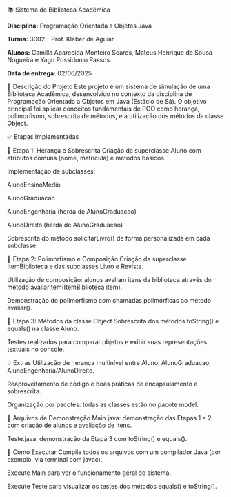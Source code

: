📚 Sistema de Biblioteca Acadêmica

**Disciplina:** Programação Orientada a Objetos Java

**Turma:** 3002 – Prof. Kleber de Aguiar

**Alunos:** Camilla Aparecida Monteiro Soares, Mateus Henrique de Sousa Nogueira e Yago Possidonio Passos.

**Data de entrega:** 02/06/2025

📌 Descrição do Projeto
Este projeto é um sistema de simulação de uma Biblioteca Acadêmica, desenvolvido no contexto da disciplina de Programação Orientada a Objetos em Java (Estácio de Sá). O objetivo principal foi aplicar conceitos fundamentais de POO como herança, polimorfismo, sobrescrita de métodos, e a utilização dos métodos da classe Object.

✅ Etapas Implementadas

🧬 Etapa 1: Herança e Sobrescrita
Criação da superclasse Aluno com atributos comuns (nome, matrícula) e métodos básicos.

Implementação de subclasses:

AlunoEnsinoMedio

AlunoGraduacao

AlunoEngenharia (herda de AlunoGraduacao)

AlunoDireito (herda de AlunoGraduacao)

Sobrescrita do método solicitarLivro() de forma personalizada em cada subclasse.

🔄 Etapa 2: Polimorfismo e Composição
Criação da superclasse ItemBiblioteca e das subclasses Livro e Revista.

Utilização de composição: alunos avaliam itens da biblioteca através do método avaliarItem(ItemBiblioteca item).

Demonstração do polimorfismo com chamadas polimórficas ao método avaliar().

🧠 Etapa 3: Métodos da classe Object
Sobrescrita dos métodos toString() e equals() na classe Aluno.

Testes realizados para comparar objetos e exibir suas representações textuais no console.

💡 Extras
Utilização de herança multinível entre Aluno, AlunoGraduacao, AlunoEngenharia/AlunoDireito.

Reaproveitamento de código e boas práticas de encapsulamento e sobrescrita.

Organização por pacotes: todas as classes estão no pacote model.

🧪 Arquivos de Demonstração
Main.java: demonstração das Etapas 1 e 2 com criação de alunos e avaliação de itens.

Teste.java: demonstração da Etapa 3 com toString() e equals().

🚀 Como Executar
Compile todos os arquivos com um compilador Java (por exemplo, via terminal com javac).

Execute Main para ver o funcionamento geral do sistema.

Execute Teste para visualizar os testes dos métodos equals() e toString().
